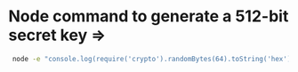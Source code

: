 # Node command to generate a 512-bit secret key =>

``` bash
 node -e "console.log(require('crypto').randomBytes(64).toString('hex'))"
```



